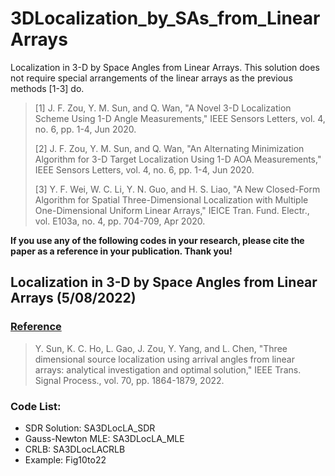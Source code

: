 # 3DLocalization_by_SAs_from_LinearArrays
Localization in 3-D by Space Angles from Linear Arrays. This solution does not require special arrangements of the linear arrays as the previous methods [1-3] do.

>[1] J. F. Zou, Y. M. Sun, and Q. Wan, "A Novel 3-D Localization Scheme Using 1-D Angle Measurements," IEEE Sensors Letters, vol. 4, no. 6, pp. 1-4, Jun 2020.
>
>[2] J. F. Zou, Y. M. Sun, and Q. Wan, "An Alternating Minimization Algorithm for 3-D Target Localization Using 1-D AOA Measurements," IEEE Sensors Letters, vol. 4, no. 6, pp. 1-4, Jun 2020.
>
>[3] Y. F. Wei, W. C. Li, Y. N. Guo, and H. S. Liao, "A New Closed-Form Algorithm for Spatial Three-Dimensional Localization with Multiple One-Dimensional Uniform Linear Arrays," IEICE Tran. Fund. Electr., vol. E103a, no. 4, pp. 704-709, Apr 2020.


**If you use any of the following codes in your research, please cite the paper as a reference in your publication. Thank you!**

## Localization in 3-D by Space Angles from Linear Arrays (5/08/2022)

### <u>Reference</u>
>Y. Sun, K. C. Ho, L. Gao, J. Zou, Y. Yang, and L. Chen, "Three dimensional source localization using arrival angles from linear arrays: analytical investigation and optimal solution," IEEE Trans. Signal Process., vol. 70, pp. 1864-1879, 2022.

### Code List:
- SDR Solution: SA3DLocLA_SDR
- Gauss-Newton MLE: SA3DLocLA_MLE
- CRLB: SA3DLocLACRLB
- Example: Fig10to22

